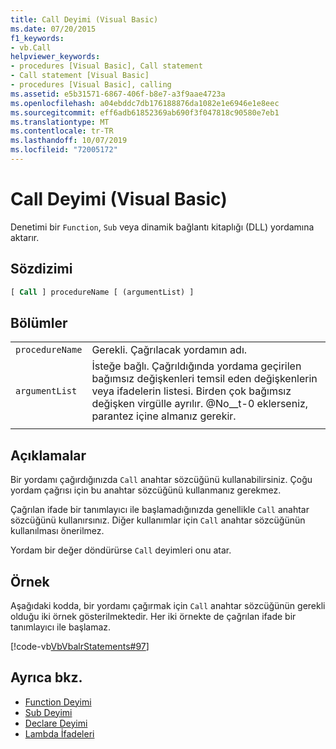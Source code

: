 ```yaml
---
title: Call Deyimi (Visual Basic)
ms.date: 07/20/2015
f1_keywords:
- vb.Call
helpviewer_keywords:
- procedures [Visual Basic], Call statement
- Call statement [Visual Basic]
- procedures [Visual Basic], calling
ms.assetid: e5b31571-6867-406f-b8e7-a3f9aae4723a
ms.openlocfilehash: a04ebddc7db176188876da1082e1e6946e1e8eec
ms.sourcegitcommit: eff6adb61852369ab690f3f047818c90580e7eb1
ms.translationtype: MT
ms.contentlocale: tr-TR
ms.lasthandoff: 10/07/2019
ms.locfileid: "72005172"
---
```

# <a name="call-statement-visual-basic"></a>Call Deyimi (Visual Basic)

Denetimi bir `Function`, `Sub` veya dinamik bağlantı kitaplığı (DLL) yordamına aktarır.  
  
## <a name="syntax"></a>Sözdizimi  
  
```vb  
[ Call ] procedureName [ (argumentList) ]  
```  
  
## <a name="parts"></a>Bölümler  

|||
|---|---|
|`procedureName`|Gerekli. Çağrılacak yordamın adı.|
|`argumentList`|İsteğe bağlı. Çağrıldığında yordama geçirilen bağımsız değişkenleri temsil eden değişkenlerin veya ifadelerin listesi. Birden çok bağımsız değişken virgülle ayrılır. @No__t-0 eklerseniz, parantez içine almanız gerekir.|
|||
  
## <a name="remarks"></a>Açıklamalar

 Bir yordamı çağırdığınızda `Call` anahtar sözcüğünü kullanabilirsiniz. Çoğu yordam çağrısı için bu anahtar sözcüğünü kullanmanız gerekmez.

 Çağrılan ifade bir tanımlayıcı ile başlamadığınızda genellikle `Call` anahtar sözcüğünü kullanırsınız. Diğer kullanımlar için `Call` anahtar sözcüğünün kullanılması önerilmez.

 Yordam bir değer döndürürse `Call` deyimleri onu atar.

## <a name="example"></a>Örnek

 Aşağıdaki kodda, bir yordamı çağırmak için `Call` anahtar sözcüğünün gerekli olduğu iki örnek gösterilmektedir. Her iki örnekte de çağrılan ifade bir tanımlayıcı ile başlamaz.

 [!code-vb[VbVbalrStatements#97](~/samples/snippets/visualbasic/VS_Snippets_VBCSharp/VbVbalrStatements/VB/Class1.vb#97)]  
  
## <a name="see-also"></a>Ayrıca bkz.

- [Function Deyimi](function-statement.md)
- [Sub Deyimi](sub-statement.md)
- [Declare Deyimi](declare-statement.md)
- [Lambda İfadeleri](../../programming-guide/language-features/procedures/lambda-expressions.md)
